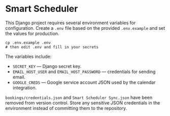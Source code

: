 # Smart Scheduler

This Django project requires several environment variables for configuration.
Create a `.env` file based on the provided `.env.example` and set the values for
production.

```
cp .env.example .env
# then edit .env and fill in your secrets
```

The variables include:
- `SECRET_KEY` — Django secret key.
- `EMAIL_HOST_USER` and `EMAIL_HOST_PASSWORD` — credentials for sending email.
- `GOOGLE_CREDS` — Google service account JSON used by the calendar integration.

`bookings/credentials.json` and `Smart Scheduler Sync.json` have been removed
from version control. Store any sensitive JSON credentials in the environment
instead of committing them to the repository.
